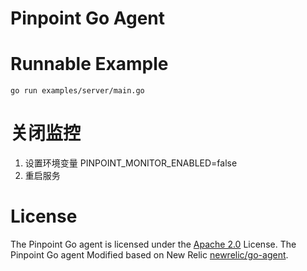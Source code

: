 

# Pinpoint Go Agent 

# Runnable Example

```
go run examples/server/main.go
```

# 关闭监控
1. 设置环境变量
PINPOINT_MONITOR_ENABLED=false
2. 重启服务

# License
The Pinpoint Go agent is licensed under the [Apache 2.0](http://apache.org/licenses/LICENSE-2.0.txt) License.
The Pinpoint Go agent Modified based on New Relic [newrelic/go-agent](https://github.com/newrelic/go-agent).

